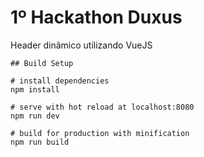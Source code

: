 # 1º Hackathon Duxus

Header dinâmico utilizando VueJS

```
## Build Setup

# install dependencies
npm install

# serve with hot reload at localhost:8080
npm run dev

# build for production with minification
npm run build
```
